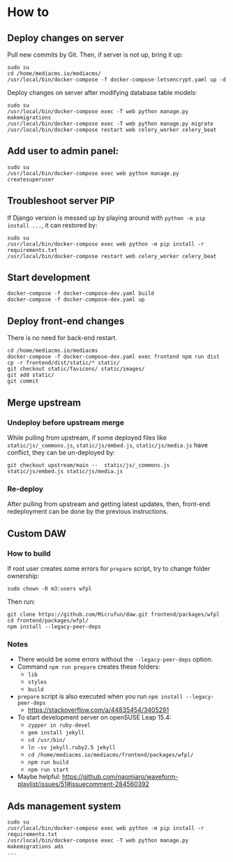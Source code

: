 # How to

## Deploy changes on server

Pull new commits by Git. Then, if server is not up, bring it up:

```
sudo su
cd /home/mediacms.io/mediacms/
/usr/local/bin/docker-compose -f docker-compose-letsencrypt.yaml up -d
```

Deploy changes on server after modifying database table models:

```
sudo su
/usr/local/bin/docker-compose exec -T web python manage.py makemigrations
/usr/local/bin/docker-compose exec -T web python manage.py migrate
/usr/local/bin/docker-compose restart web celery_worker celery_beat
```

## Add user to admin panel:

```
sudo su
/usr/local/bin/docker-compose exec web python manage.py createsuperuser
```

## Troubleshoot server PIP

If Django version is messed up by playing around with `python -m pip install ...`, it can restored by:

```
sudo su
/usr/local/bin/docker-compose exec web python -m pip install -r requirements.txt
/usr/local/bin/docker-compose restart web celery_worker celery_beat
```

## Start development

```
docker-compose -f docker-compose-dev.yaml build
docker-compose -f docker-compose-dev.yaml up
```

## Deploy front-end changes

There is no need for back-end restart.

```
cd /home/mediacms.io/mediacms
docker-compose -f docker-compose-dev.yaml exec frontend npm run dist
cp -r frontend/dist/static/* static/
git checkout static/favicons/ static/images/
git add static/
git commit
```

## Merge upstream

### Undeploy before upstream merge

While pulling from upstream, if some deployed files like `static/js/_commons.js`, `static/js/embed.js`, `static/js/media.js` have conflict, they can be un-deployed by:

```
git checkout upstream/main --  static/js/_commons.js static/js/embed.js static/js/media.js
```

### Re-deploy

After pulling from upstream and getting latest updates, then, front-end redeployment can be done by the previous instructions.

## Custom DAW

### How to build

If root user creates some errors for `prepare` script, try to change folder ownership:

```
sudo chown -R m3:users wfpl
```

Then run:

```
git clone https://github.com/Micrufun/daw.git frontend/packages/wfpl
cd frontend/packages/wfpl/
npm install --legacy-peer-deps
```

### Notes

* There would be some errors without the `--legacy-peer-deps` option.
* Command `npm run prepare` creates these folders:
   * `lib`
   * `styles`
   * `build`
* `prepare` script is also executed when you run `npm install --legacy-peer-deps` 
   * https://stackoverflow.com/a/44835454/3405291
* To start development server on openSUSE Leap 15.4:
   * `zypper in ruby-devel`
   * `gem install jekyll`
   * `cd /usr/bin/`
   * `ln -sv jekyll.ruby2.5 jekyll`
   * `cd /home/mediacms.io/mediacms/frontend/packages/wfpl/`
   * `npm run build`
   * `npm run start`
* Maybe helpful: https://github.com/naomiaro/waveform-playlist/issues/51#issuecomment-284560392

## Ads management system

```
sudo su
/usr/local/bin/docker-compose exec web python -m pip install -r requirements.txt
/usr/local/bin/docker-compose exec -T web python manage.py makemigrations ads
...
```
